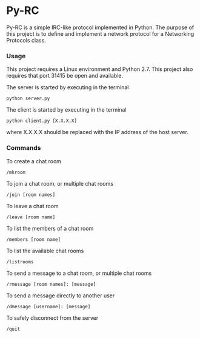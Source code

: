 # Py-RC

Py-RC is a simple IRC-like protocol implemented in Python. The purpose of this project is to define and implement a network protocol for a Networking Protocols class.
   
### Usage
This project requires a Linux environment and Python 2.7. This project also requires that port 31415 be open and available.

The server is started by executing in the terminal
```
python server.py
```

The client is started by executing in the terminal
```
python client.py [X.X.X.X]
```
where X.X.X.X should be replaced with the IP address of the host server.

### Commands
To create a chat room
```
/mkroom
```
To join a chat room, or multiple chat rooms
```
/join [room names]
```
To leave a chat room
```
/leave [room name]
```
To list the members of a chat room
```
/members [room name]
```
To list the available chat rooms
```
/listrooms
```
To send a message to a chat room, or multiple chat rooms
```
/rmessage [room names]: [message]
```
To send a message directly to another user
```
/dmessage [username]: [message]
```
To safely disconnect from the server
```
/quit
```
